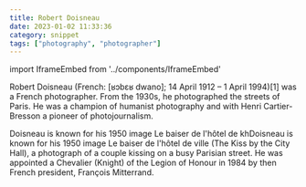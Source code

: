 ```yaml
---
title: Robert Doisneau
date: 2023-01-02 11:33:36
category: snippet
tags: ["photography", "photographer"]
---
```


import IframeEmbed from '../components/IframeEmbed'
<IframeEmbed src='https://youtube.com/embed/vT8dU4WyHcs' />

Robert Doisneau (French: [ʁɔbɛʁ dwano]; 14 April 1912 – 1 April 1994)[1] was a
French photographer. From the 1930s, he photographed the streets of Paris. He
was a champion of humanist photography and with Henri Cartier-Bresson a pioneer
of photojournalism.

Doisneau is known for his 1950 image Le baiser de l'hôtel de khDoisneau is known
for his 1950 image Le baiser de l'hôtel de ville (The Kiss by the City Hall), a
photograph of a couple kissing on a busy Parisian street. He was appointed a
Chevalier (Knight) of the Legion of Honour in 1984 by then French president,
François Mitterrand.
